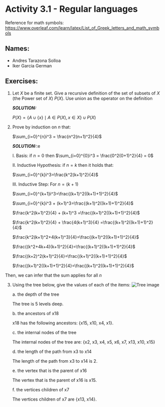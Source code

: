 # Activity 3.1 - Regular languages

Reference for math symbols:
https://www.overleaf.com/learn/latex/List_of_Greek_letters_and_math_symbols

## Names:
- Andres Tarazona Solloa
- Iker Garcia German


## Exercises:

1. Let $X$ be a finite set. Give a recursive definition of the set of subsets
    of $X$ (the Power set of $X$) $P(X)$.
    Use union as the operator on the definition

    _**SOLUTION:**_

    $P(X) = \{ A \cup \{x\} \mid A \in P(X), x \in X \} \cup P(X)$



2. Prove by induction on $n$ that:

    $\sum_{i=0}^{n}i^3 = \frac{n^2(n+1)^2}{4}$

    _**SOLUTION:**_:e
    
    I. Basis: if $n=0$ then $\sum_{i=0}^{0}i^3 = \frac{0^2(0+1)^2}{4} = 0$

    II. Inductive Hypothesis: if $n=k$ then it holds that:

    $\sum_{i=0}^{k}i^3=\frac{k^2(k+1)^2}{4}$

    III. Inductive Step: For $n=(k+1)$

    $\sum_{i=0}^{k+1}i^3=\frac{(k+1)^2((k+1)+1)^2}{4}$

    $\sum_{i=0}^{k}i^3 + (k+1)^3=\frac{(k+1)^2((k+1)+1)^2}{4}$

    $\frac{k^2(k+1)^2}{4} + (k+1)^3 =\frac{(k+1)^2((k+1)+1)^2}{4}$

    $\frac{k^2(k+1)^2}{4} + \frac{4(k+1)^3}{4} =\frac{(k+1)^2((k+1)+1)^2}{4}$

    $\frac{k^2(k+1)^2+4(k+1)^3}{4}=\frac{(k+1)^2((k+1)+1)^2}{4}$

    $\frac{(k^2+4k+4)(k+1)^2}{4}=\frac{(k+1)^2((k+1)+1)^2}{4}$

    $\frac{(k+2)^2(k+1)^2}{4}=\frac{(k+1)^2((k+1)+1)^2}{4}$

    $\frac{(k+1)^2((k+1)+1)^2}{4}=\frac{(k+1)^2((k+1)+1)^2}{4}$

Then, we can infer that the sum applies for all $n$




3. Using the tree below, give the values of each of the items:
![Tree image](sample_tree.png)

    a. the depth of the tree

    The tree is 5 levels deep.

    b. the ancestors of x18

    x18 has the following ancestors: {x15, x10, x4, x1}.

    c. the internal nodes of the tree

    The internal nodes of the tree are: {x2, x3, x4, x5, x6, x7, x13, x10, x15}

    d. the length of the path from x3 to x14

    The length of the path from x3 to x14 is 2.

    e. the vertex that is the parent of x16

    The vertex that is the parent of x16 is x15.

    f. the vertices children of x7

    The vertices children of x7 are {x13, x14}.
